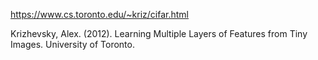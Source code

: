 https://www.cs.toronto.edu/~kriz/cifar.html

Krizhevsky, Alex. (2012). Learning Multiple Layers of Features from Tiny Images. University of Toronto. 
